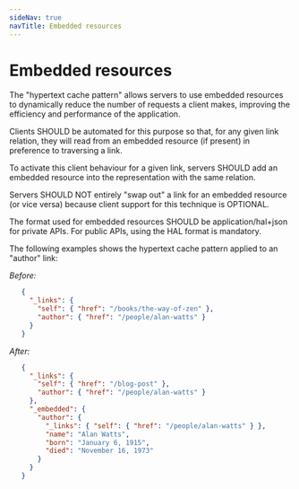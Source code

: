 ```yaml
---
sideNav: true
navTitle: Embedded resources
---
```


# Embedded resources

The "hypertext cache pattern" allows servers to use embedded
resources to dynamically reduce the number of requests a client
makes, improving the efficiency and performance of the application.

Clients SHOULD be automated for this purpose so that, for any given link
relation, they will read from an embedded resource (if present) in
preference to traversing a link.

To activate this client behaviour for a given link, servers SHOULD
add an embedded resource into the representation with the same
relation.

Servers SHOULD NOT entirely "swap out" a link for an embedded
resource (or vice versa) because client support for this technique is
OPTIONAL.

The format used for embedded resources SHOULD be application/hal+json for private APIs. For public APIs, using
the HAL format is mandatory. 

The following examples shows the hypertext cache pattern applied to
an "author" link:

*Before:*
```json
   {
     "_links": {
       "self": { "href": "/books/the-way-of-zen" },
       "author": { "href": "/people/alan-watts" }
     }
   }
```

*After:*
```json
   {
     "_links": {
       "self": { "href": "/blog-post" },
       "author": { "href": "/people/alan-watts" }
     },
     "_embedded": {
       "author": {
         "_links": { "self": { "href": "/people/alan-watts" } },
         "name": "Alan Watts",
         "born": "January 6, 1915",
         "died": "November 16, 1973"
       }
     }
   }
```
